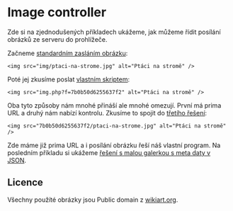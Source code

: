 # Image controller

Zde si na zjednodušených příkladech ukážeme, jak můžeme řídit posílání obrázků ze serveru do prohlížeče.

Začneme [standardním zasláním obrázku](1-simple-image):

```
<img src="img/ptaci-na-strome.jpg" alt="Ptáci na stromě" />
```

Poté jej zkusíme poslat [vlastním skriptem](2-simple-image-controller):

```
<img src="img.php?f=7b0b50d6255637f2" alt="Ptáci na stromě" />
```

Oba tyto způsoby nám mnohé přináší ale mnohé omezují. První má prima URL a druhý nám nabízí kontrolu. Zkusíme to spojit do [třetího řešení](3-image-controller-better-url):

```
<img src="7b0b50d6255637f2/ptaci-na-strome.jpg" alt="Ptáci na stromě" />
```

Zde máme již prima URL a i posílání obrázku řeší náš vlastní program. Na posledním příkladu si ukážeme [řešení s malou galerkou s meta daty v JSON](4-mvc-gallery).

## Licence

Všechny použíté obrázky jsou Public domain z [wikiart.org](https://www.wikiart.org/).
